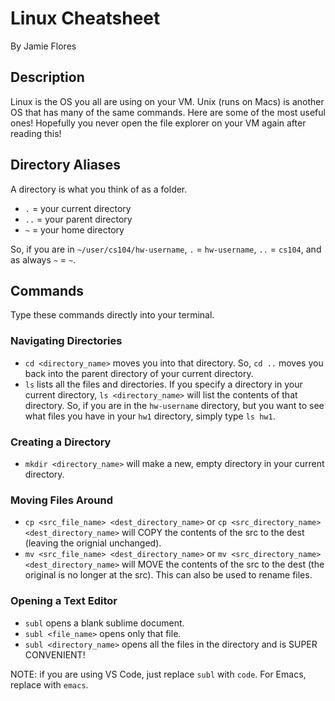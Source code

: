 # Linux Cheatsheet

By Jamie Flores

## Description

Linux is the OS you all are using on your VM.  Unix (runs on Macs) is another OS that has many of the same commands.
Here are some of the most useful ones!  Hopefully you never open the file explorer on your VM again after reading this!

## Directory Aliases

A directory is what you think of as a folder.

- `.` = your current directory
- `..` = your parent directory
- `~` = your home directory

So, if you are in `~/user/cs104/hw-username`, `.` = `hw-username`, `..` = `cs104`, and as always `~` = `~`.

## Commands

Type these commands directly into your terminal.

### Navigating Directories

- `cd <directory_name>` moves you into that directory.
    So, `cd ..` moves you back into the parent directory of your current directory.
- `ls` lists all the files and directories.
    If you specify a directory in your current directory, `ls <directory_name>` will list the contents of that directory.
    So, if you are in the `hw-username` directory, but you want to see what files you have in your `hw1` directory,
    simply type `ls hw1`.

### Creating a Directory

- `mkdir <directory_name>` will make a new, empty directory in your current directory.

### Moving Files Around

- `cp <src_file_name> <dest_directory_name>` or `cp <src_directory_name> <dest_directory_name>` will COPY the contents of the
    src to the dest (leaving the orignial unchanged).
- `mv <src_file_name> <dest_directory_name>` or `mv <src_directory_name> <dest_directory_name>` will MOVE the contents of the 
    src to the dest (the original is no longer at the src).  This can also be used to rename files.

### Opening a Text Editor

- `subl` opens a blank sublime document.
- `subl <file_name>` opens only that file.
- `subl <directory_name>` opens all the files in the directory and is SUPER CONVENIENT!

NOTE: if you are using VS Code, just replace `subl` with `code`.  For Emacs, replace with `emacs`.

